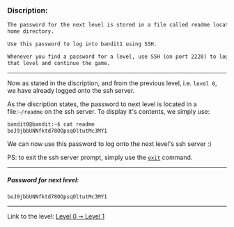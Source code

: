 ### Discription:
```txt
The password for the next level is stored in a file called readme located in the
home directory.

Use this password to log into bandit1 using SSH.

Whenever you find a password for a level, use SSH (on port 2220) to log into
that level and continue the game.
```

---

Now as stated in the discription, and from the previous level, i.e. `level 0`, we have already logged onto the ssh server.

As the discription states, the password to next level is located in a file:`~/readme` on the ssh server. To display it's contents, we simply use:

```zsh
bandit0@bandit:~$ cat readme
boJ9jbbUNNfktd78OOpsqOltutMc3MY1
```

We can now use this password to log onto the next level's ssh server :)

PS: to exit the ssh server prompt, simply use the [`exit`](https://linux.die.net/man/2/exit) command.

---

##### Password for next level:
    boJ9jbbUNNfktd78OOpsqOltutMc3MY1

---

Link to the level: [Level 0 ➙ Level 1](https://overthewire.org/wargames/bandit/bandit1.html)
